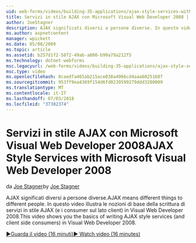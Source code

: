 ```yaml
---
uid: web-forms/videos/building-35-applications/ajax-style-services-with-microsoft-visual-web-developer-2008
title: Servizi in stile AJAX con Microsoft Visual Web Developer 2008 | Microsoft Docs
author: JoeStagner
description: AJAX significati diversi a persone diverse. In questo video illustra i fondamenti della scrittura di servizi in stile AJAX (e i consumer sul lato client) Visual sviluppare App Web....
ms.author: aspnetcontent
manager: wpickett
ms.date: 05/08/2009
ms.topic: article
ms.assetid: b257d1f2-58f2-49ab-a800-b99a79a212f5
ms.technology: dotnet-webforms
msc.legacyurl: /web-forms/videos/building-35-applications/ajax-style-services-with-microsoft-visual-web-developer-2008
msc.type: video
ms.openlocfilehash: 8caedfa465ab215ace038a4966cd4aaa6025168f
ms.sourcegitcommit: 953ff9ea4369f154d6fd0239599279ddd3280009
ms.translationtype: MT
ms.contentlocale: it-IT
ms.lasthandoff: 07/03/2018
ms.locfileid: "37382374"
---
```

<a name="ajax-style-services-with-microsoft-visual-web-developer-2008"></a><span data-ttu-id="e3f58-104">Servizi in stile AJAX con Microsoft Visual Web Developer 2008</span><span class="sxs-lookup"><span data-stu-id="e3f58-104">AJAX Style Services with Microsoft Visual Web Developer 2008</span></span>
====================
<span data-ttu-id="e3f58-105">da [Joe Stagner](https://github.com/JoeStagner)</span><span class="sxs-lookup"><span data-stu-id="e3f58-105">by [Joe Stagner](https://github.com/JoeStagner)</span></span>

<span data-ttu-id="e3f58-106">AJAX significati diversi a persone diverse.</span><span class="sxs-lookup"><span data-stu-id="e3f58-106">AJAX means different things to different people.</span></span> <span data-ttu-id="e3f58-107">In questo video illustra le nozioni di base della scrittura di servizi in stile AJAX (e i consumer sul lato client) in Visual Web Developer 2008.</span><span class="sxs-lookup"><span data-stu-id="e3f58-107">This video shows you the basics of writing AJAX style services (and client side consumers) in Visual Web Developer 2008.</span></span>

[<span data-ttu-id="e3f58-108">&#9654;Guarda il video (16 minuti)</span><span class="sxs-lookup"><span data-stu-id="e3f58-108">&#9654; Watch video (16 minutes)</span></span>](https://channel9.msdn.com/Blogs/ASP-NET-Site-Videos/ajax-style-services-with-microsoft-visual-web-developer-2008)
